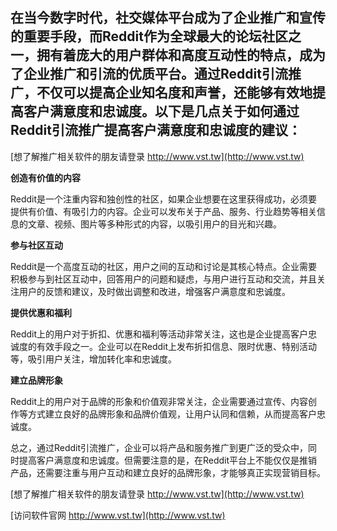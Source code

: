 ## **在当今数字时代，社交媒体平台成为了企业推广和宣传的重要手段，而Reddit作为全球最大的论坛社区之一，拥有着庞大的用户群体和高度互动性的特点，成为了企业推广和引流的优质平台。通过Reddit引流推广，不仅可以提高企业知名度和声誉，还能够有效地提高客户满意度和忠诚度。以下是几点关于如何通过Reddit引流推广提高客户满意度和忠诚度的建议：**

[想了解推广相关软件的朋友请登录 http://www.vst.tw](http://www.vst.tw)

**创造有价值的内容**

Reddit是一个注重内容和独创性的社区，如果企业想要在这里获得成功，必须要提供有价值、有吸引力的内容。企业可以发布关于产品、服务、行业趋势等相关信息的文章、视频、图片等多种形式的内容，以吸引用户的目光和兴趣。

**参与社区互动**

Reddit是一个高度互动的社区，用户之间的互动和讨论是其核心特点。企业需要积极参与到社区互动中，回答用户的问题和疑虑，与用户进行互动和交流，并且关注用户的反馈和建议，及时做出调整和改进，增强客户满意度和忠诚度。

**提供优惠和福利**

Reddit上的用户对于折扣、优惠和福利等活动非常关注，这也是企业提高客户忠诚度的有效手段之一。企业可以在Reddit上发布折扣信息、限时优惠、特别活动等，吸引用户关注，增加转化率和忠诚度。

**建立品牌形象**

Reddit上的用户对于品牌的形象和价值观非常关注，企业需要通过宣传、内容创作等方式建立良好的品牌形象和品牌价值观，让用户认同和信赖，从而提高客户忠诚度。

总之，通过Reddit引流推广，企业可以将产品和服务推广到更广泛的受众中，同时提高客户满意度和忠诚度。但需要注意的是，在Reddit平台上不能仅仅是推销产品，还需要注重与用户互动和建立良好的品牌形象，才能够真正实现营销目标。

[想了解推广相关软件的朋友请登录 http://www.vst.tw](http://www.vst.tw)


[访问软件官网 http://www.vst.tw](http://www.vst.tw)
